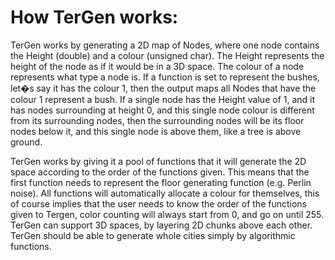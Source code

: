# How TerGen works:

TerGen works by generating a 2D map of Nodes, where one node contains the 
Height (double) and a colour (unsigned char). The Height represents the height of the node as if it would be in a 3D space.
The colour of a node represents what type a node is. 
If a function is set to represent the bushes, let�s say it has the colour 1, then the output maps all Nodes that have the colour 1 represent a bush.
If a single node has the Height value of 1, and it has nodes surrounding at height 0, and this single node colour is different from its surrounding nodes,
then the surrounding nodes will be its floor nodes below it, and this single node is above them, like a tree is above ground.

TerGen works by giving it a pool of functions that it will generate the 2D space according to the order of the functions given.
This means that the first function needs to represent the floor generating function (e.g. Perlin noise).
All functions will automatically allocate a colour for themselves, this of course implies that the user needs to know the order of the functions given to Tergen, color counting will always start from 0, and go on until 255. 
TerGen can support 3D spaces, by layering 2D chunks above each other. TerGen should be able to generate whole cities simply by algorithmic functions. 
